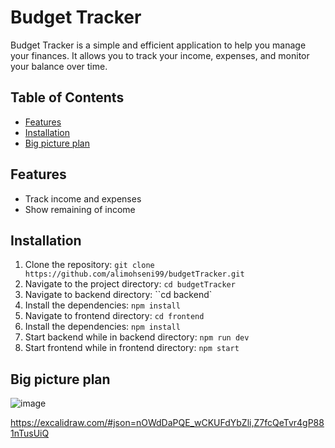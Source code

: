 # Budget Tracker

Budget Tracker is a simple and efficient application to help you manage your finances. It allows you to track your income, expenses, and monitor your balance over time.

## Table of Contents

- [Features](#features)
- [Installation](#installation)
- [Big picture plan](#big-picture-plan)

## Features

- Track income and expenses
- Show remaining of income

## Installation

1. Clone the repository: `git clone https://github.com/alimohseni99/budgetTracker.git`
2. Navigate to the project directory: `cd budgetTracker`
3. Navigate to backend directory: ``cd backend`
4. Install the dependencies: `npm install`
5. Navigate to frontend directory: `cd frontend`
6. Install the dependencies: `npm install`
7. Start backend while in backend directory: `npm run dev`
8. Start frontend while in frontend directory: `npm start`

## Big picture plan
![image](https://github.com/user-attachments/assets/32c5d1f9-b8ce-4e6e-ab14-98161ea081d5)


https://excalidraw.com/#json=nOWdDaPQE_wCKUFdYbZli,Z7fcQeTvr4gP881nTusUiQ

